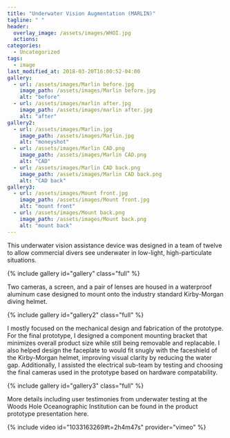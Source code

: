 ```yaml
---
title: "Underwater Vision Augmentation (MARLIN)"
tagline: " "
header:
  overlay_image: /assets/images/WHOI.jpg
  actions:
categories:
  - Uncategorized
tags:
  - image
last_modified_at: 2018-03-20T16:00:52-04:00
gallery:
  - url: /assets/images/Marlin before.jpg
    image_path: /assets/images/Marlin before.jpg
    alt: "before"
  - url: /assets/images/marlin after.jpg
    image_path: /assets/images/marlin after.jpg
    alt: "after"
gallery2:
  - url: /assets/images/Marlin.jpg
    image_path: /assets/images/Marlin.jpg
    alt: "moneyshot"
  - url: /assets/images/Marlin CAD.png
    image_path: /assets/images/Marlin CAD.png
    alt: "CAD"
  - url: /assets/images/Marlin CAD back.png
    image_path: /assets/images/Marlin CAD back.png
    alt: "CAD back"
gallery3:
  - url: /assets/images/Mount front.jpg
    image_path: /assets/images/Mount front.jpg
    alt: "mount front"
  - url: /assets/images/Mount back.png
    image_path: /assets/images/Mount back.png
    alt: "mount back"
---
```


This underwater vision assistance device was designed in a team of twelve to allow commercial divers see underwater in low-light, high-particulate situations.

{% include gallery id="gallery" class="full" %}

Two cameras, a screen, and a pair of lenses are housed in a waterproof aluminum case designed to mount onto the industry standard Kirby-Morgan diving helmet.

{% include gallery id="gallery2" class="full" %}

I mostly focused on the mechanical design and fabrication of the prototype. For the final prototype, I designed a component mounting bracket that minimizes overall product size while still being removable and replacable. I also helped design the faceplate to would fit snugly with the faceshield of the Kirby-Morgan helmet, improving visual clarity by reducing the water gap. Additionally, I assisted the electrical sub-team by testing and choosing the final cameras used in the prototype based on hardware compatability.

{% include gallery id="gallery3" class="full" %}

More details including user testimonies from underwater testing at the Woods Hole Oceanographic Institution can be found in the product prototype presentation here.

{% include video id="1033163269#t=2h4m47s" provider="vimeo" %}



